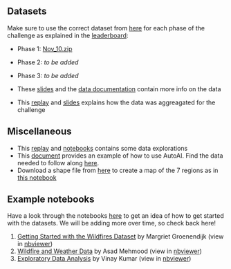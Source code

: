 ## Datasets

Make sure to use the correct dataset from [here](https://github.com/Call-for-Code/Spot-Challenge-Wildfires/tree/main/data) for each phase of the challenge as explained in the [leaderboard](http://ibm.biz/cfcsc-wildfires-lead):

* Phase 1: [Nov_10.zip]()
* Phase 2: *to be added*
* Phase 3: *to be added*


* These [slides](https://github.com/Call-for-Code/Spot-Challenge-Wildfires/blob/main/resources/wildfire-challenge-data-introduction.pdf) and the [data documentation](https://github.com/Call-for-Code/Spot-Challenge-Wildfires/blob/main/data/Readme_Docs_Wildfires-Datasets_2020-11.pdf) contain more info on the data
* This [replay](https://www.crowdcast.io/e/call-for-code-spot-2) and [slides](https://github.com/Call-for-Code/Spot-Challenge-Wildfires/blob/main/resources/call-for-code_wildfire-challenge_slides_30Nov.pdf) explains how the data was aggreagated for the challenge

## Miscellaneous

* This [replay](https://www.crowdcast.io/e/call-for-code-spot) and [notebooks](https://github.com/Call-for-Code/Spot-Challenge-Wildfires/blob/main/notebooks) contains some data explorations
* This [document](https://github.com/Call-for-Code/Spot-Challenge-Wildfires/blob/main/resources/AutoAI_WalkThrough_NSW_Temperature_Data.pdf) provides an example of how to use AutoAI. Find the data needed to follow along [here](https://github.com/Call-for-Code/Spot-Challenge-Wildfires/blob/main/data/misc/NSW_Wildfires_Temperature.csv).
* Download a shape file from [here](https://map.igismap.com/share-map/export-layer/Australia_boundary/13fe9d84310e77f13a6d184dbf1232f3) to create a map of the 7 regions as in [this notebook](https://github.com/Call-for-Code/Spot-Challenge-Wildfires/blob/main/notebooks/EDA_Wildfire%20Prediction_22112020.ipynb) 

## Example notebooks

Have a look through the notebooks [here](https://github.com/Call-for-Code/Spot-Challenge-Wildfires/tree/main/notebooks) to get an idea of how to get started with the datasets. We will be adding more over time, so check back here!

1. [Getting Started with the Wildfires Dataset](https://github.com/Call-for-Code/Spot-Challenge-Wildfires/blob/main/notebooks/wildfire-data-introduction.ipynb) by Margriet Groenendijk (view in [nbviewer](https://nbviewer.jupyter.org/github/Call-for-Code/Spot-Challenge-Wildfires/blob/26c5d48df4ee3318765b9af3cf8db59c74394cc4/notebooks/wildfire-data-introduction.ipynb))
2. [Wildfire and Weather Data](https://github.com/Call-for-Code/Spot-Challenge-Wildfires/blob/main/notebooks/Wildfire%20and%20Weather%20Data.ipynb) by Asad Mehmood (view in [nbviewer](https://nbviewer.jupyter.org/github/Call-for-Code/Spot-Challenge-Wildfires/blob/26c5d48df4ee3318765b9af3cf8db59c74394cc4/notebooks/Wildfire%20and%20Weather%20Data.ipynb))
3. [Exploratory Data Analysis](https://github.com/Call-for-Code/Spot-Challenge-Wildfires/blob/main/notebooks/EDA_Wildfire%20Prediction_22112020.ipynb) by Vinay Kumar (view in [nbviewer](https://nbviewer.jupyter.org/github/Call-for-Code/Spot-Challenge-Wildfires/blob/26c5d48df4ee3318765b9af3cf8db59c74394cc4/notebooks/EDA_Wildfire%20Prediction_22112020.ipynb))

